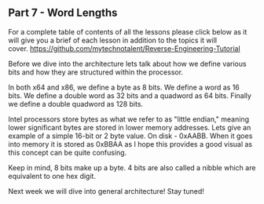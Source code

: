 ## Part 7 - Word Lengths

For a complete table of contents of all the lessons please click below as it will give you a brief of each lesson in addition to the topics it will cover.&nbsp;https://github.com/mytechnotalent/Reverse-Engineering-Tutorial

Before we dive into the architecture lets talk about how we define various bits and how they are structured within the processor.

In both x64 and x86, we define a byte as 8 bits.&nbsp;We define a word as 16 bits.&nbsp;We define a double word as 32 bits and a quadword as 64 bits.&nbsp;Finally we define a double quadword as 128 bits.&nbsp;

Intel processors store bytes as what we refer to as "little endian," meaning lower significant bytes are stored in lower memory addresses.&nbsp;Lets give an example of a simple 16-bit or 2 byte value.&nbsp;On disk - 0xAABB.&nbsp;When it goes into memory it is stored as 0xBBAA as I hope this provides a good visual as this concept can be quite confusing.

Keep in mind, 8 bits make up a byte.&nbsp;4 bits are also called a nibble which are equivalent to one hex digit.

Next week we will dive into general architecture! Stay tuned!